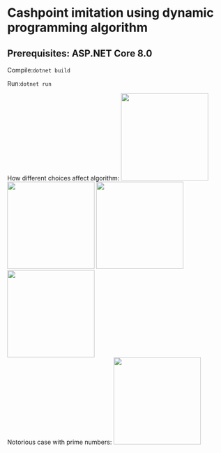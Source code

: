 <h1>Cashpoint imitation using dynamic programming algorithm</h1>
<h2>Prerequisites: ASP.NET Core 8.0</h2>
<p>Compile:<code>dotnet build</code></p>
<p>Run:<code>dotnet run</code></p>
<p>
  How different choices affect algorithm:
  <img src="https://github.com/SynI20N/Cashpoint/blob/main/img/1.png" height="200" width="200">
  <img src="https://github.com/SynI20N/Cashpoint/blob/main/img/2.png" height="200" width="200">
  <img src="https://github.com/SynI20N/Cashpoint/blob/main/img/3.png" height="200" width="200">
  <img src="https://github.com/SynI20N/Cashpoint/blob/main/img/4.png" height="200" width="200">
  <br> Notorious case with prime numbers:
  <img src="https://github.com/SynI20N/Cashpoint/blob/main/img/5.png" height="200" width="200">
</p>
